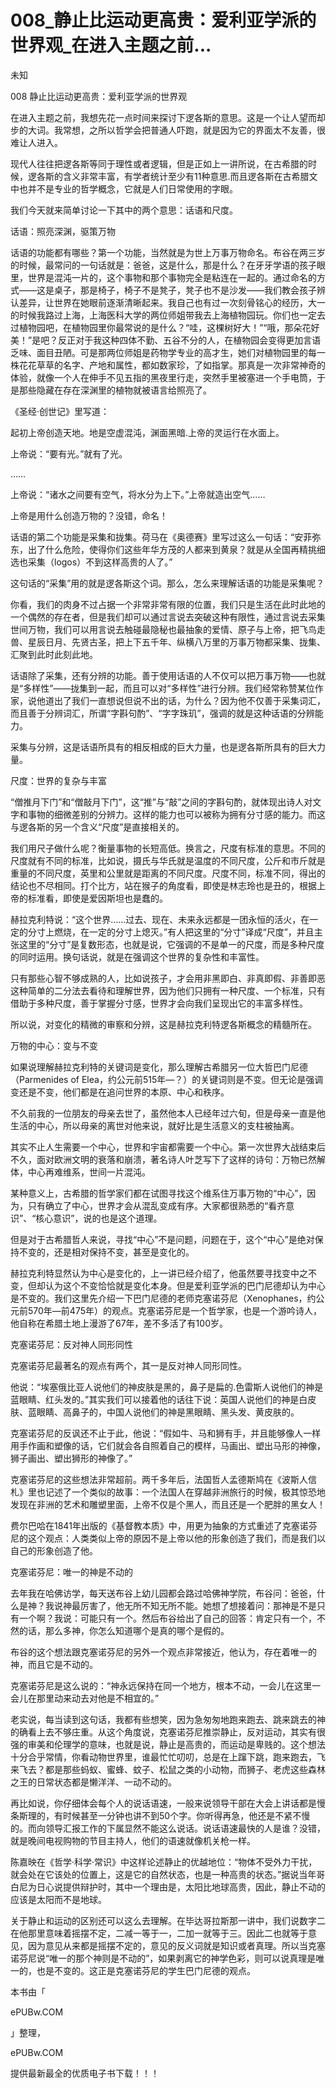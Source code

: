 # 008_静止比运动更高贵：爱利亚学派的世界观_在进入主题之前...

未知

008 静止比运动更高贵：爱利亚学派的世界观

在进入主题之前，我想先花一点时间来探讨下逻各斯的意思。这是一个让人望而却步的大词。我常想，之所以哲学会把普通人吓跑，就是因为它的界面太不友善，很难让人进入。

现代人往往把逻各斯等同于理性或者逻辑，但是正如上一讲所说，在古希腊的时候，逻各斯的含义非常丰富，有学者统计至少有11种意思.而且逻各斯在古希腊文中也并不是专业的哲学概念，它就是人们日常使用的字眼。

我们今天就来简单讨论一下其中的两个意思：话语和尺度。

话语：照亮深渊，驱策万物

话语的功能都有哪些？第一个功能，当然就是为世上万事万物命名。布谷在两三岁的时候，最常问的一句话就是：爸爸，这是什么，那是什么？在牙牙学语的孩子眼里，世界是混沌一片的，这个事物和那个事物完全是粘连在一起的。通过命名的方式——这是桌子，那是椅子，椅子不是凳子，凳子也不是沙发——我们教会孩子辨认差异，让世界在她眼前逐渐清晰起来。我自己也有过一次刻骨铭心的经历，大一的时候我路过上海，上海医科大学的两位师姐带我去上海植物园玩。你们也一定去过植物园吧，在植物园里你最常说的是什么？“哇，这棵树好大！”“哦，那朵花好美！”是吧？反正对于我这种四体不勤、五谷不分的人，在植物园会变得更加言语乏味、面目丑陋。可是那两位师姐是药物学专业的高才生，她们对植物园里的每一株花花草草的名字、产地和属性，都如数家珍，了如指掌。那真是一次非常神奇的体验，就像一个人在伸手不见五指的黑夜里行走，突然手里被塞进一个手电筒，于是那些隐藏在存在深渊里的植物就被语言给照亮了。

《圣经·创世记》里写道：

起初上帝创造天地。地是空虚混沌，渊面黑暗.上帝的灵运行在水面上。

上帝说：“要有光。”就有了光。

……

上帝说：“诸水之间要有空气，将水分为上下。”上帝就造出空气……

上帝是用什么创造万物的？没错，命名！

话语的第二个功能是采集和拢集。荷马在《奥德赛》里写过这么一句话：“安菲弥东，出了什么危险，使得你们这些年华方茂的人都来到黄泉？就是从全国再精挑细选也采集（logos）不到这样高贵的人了。”

这句话的“采集”用的就是逻各斯这个词。那么，怎么来理解话语的功能是采集呢？

你看，我们的肉身不过占据一个非常非常有限的位置，我们只是生活在此时此地的一个偶然的存在者，但是我们却可以通过言说去突破这种有限性，通过言说去采集世间万物，我们可以用言说去触碰最隐秘也最抽象的爱情、原子与上帝，把飞鸟走兽、星辰日月、先贤古圣，把上下五千年、纵横八万里的万事万物都采集、拢集、汇聚到此时此刻此地。

话语除了采集，还有分辨的功能。善于使用话语的人不仅可以把万事万物——也就是“多样性”——拢集到一起，而且可以对“多样性”进行分辨。我们经常称赞某位作家，说他道出了我们一直想说但说不出的话，为什么？因为他不仅善于采集词汇，而且善于分辨词汇，所谓“字斟句酌”、“字字珠玑”，强调的就是这种话语的分辨能力。

采集与分辨，这是话语所具有的相反相成的巨大力量，也是逻各斯所具有的巨大力量。

尺度：世界的复杂与丰富

“僧推月下门”和“僧敲月下门”，这“推”与“敲”之间的字斟句酌，就体现出诗人对文字和事物的细微差别的分辨力。这样的能力也可以被称为拥有分寸感的能力。而这与逻各斯的另一个含义“尺度”是直接相关的。

我们用尺子做什么呢？衡量事物的长短高低。换言之，尺度有标准的意思。不同的尺度就有不同的标准，比如说，摄氏与华氏就是温度的不同尺度，公斤和市斤就是重量的不同尺度，英里和公里就是距离的不同尺度。尺度不同，标准不同，得出的结论也不尽相同。打个比方，站在猴子的角度看，即使是林志玲也是丑的，根据上帝的标准看，即使是爱因斯坦也是蠢的。

赫拉克利特说：“这个世界……过去、现在、未来永远都是一团永恒的活火，在一定的分寸上燃烧，在一定的分寸上熄灭。”有人把这里的“分寸”译成“尺度”，并且主张这里的“分寸”是复数形态，也就是说，它强调的不是单一的尺度，而是多种尺度的同时运用。换句话说，就是在强调这个世界的复杂性和丰富性。

只有那些心智不够成熟的人，比如说孩子，才会用非黑即白、非真即假、非善即恶这种简单的二分法去看待和理解世界，因为他们只拥有一种尺度、一个标准，只有借助于多种尺度，善于掌握分寸感，世界才会向我们呈现出它的丰富多样性。

所以说，对变化的精微的审察和分辨，这是赫拉克利特逻各斯概念的精髓所在。

万物的中心：变与不变

如果说理解赫拉克利特的关键词是变化，那么理解古希腊另一位大哲巴门尼德（Parmenides of Elea，约公元前515年—？）的关键词则是不变。但无论是强调变还是不变，他们都是在追问世界的本原、中心和秩序。

不久前我的一位朋友的母亲去世了，虽然他本人已经年过六旬，但是母亲一直是他生活的中心，所以母亲的离世对他来说，就好比是生活意义的支柱被抽离。

其实不止人生需要一个中心，世界和宇宙都需要一个中心。第一次世界大战结束后不久，面对欧洲文明的衰落和崩溃，著名诗人叶芝写下了这样的诗句：万物已然解体，中心再难维系，世间一片混沌。

某种意义上，古希腊的哲学家们都在试图寻找这个维系住万事万物的“中心”，因为，只有确立了中心，世界才会从混乱变成有序。大家都很熟悉的“看齐意识”、“核心意识”，说的也是这个道理。

但是对于古希腊哲人来说，寻找“中心”不是问题，问题在于，这个“中心”是绝对保持不变的，还是相对保持不变，甚至是变化的。

赫拉克利特显然认为中心是变化的，上一讲已经介绍了，他虽然要寻找变中之不变，但却认为这个不变恰恰就是变化本身。但是爱利亚学派的巴门尼德却认为中心是不变的。我们这里先介绍一下巴门尼德的老师克塞诺芬尼（Xenophanes，约公元前570年—前475年）的观点。克塞诺芬尼是一个哲学家，也是一个游吟诗人，他自称在希腊土地上漫游了67年，差不多活了有100岁。

克塞诺芬尼：反对神人同形同性

克塞诺芬尼最著名的观点有两个，其一是反对神人同形同性。

他说：“埃塞俄比亚人说他们的神皮肤是黑的，鼻子是扁的.色雷斯人说他们的神是蓝眼睛、红头发的。”其实我们可以接着他的话往下说：英国人说他们的神是白皮肤、蓝眼睛、高鼻子的，中国人说他们的神是黑眼睛、黑头发、黄皮肤的。

克塞诺芬尼的反讽还不止于此，他说：“假如牛、马和狮有手，并且能够像人一样用手作画和塑像的话，它们就会各自照着自己的模样，马画出、塑出马形的神像，狮子画出、塑出狮形的神像了。”

克塞诺芬尼的这些想法非常超前。两千多年后，法国哲人孟德斯鸠在《波斯人信札》里也记述了一个类似的故事：一个法国人在穿越非洲旅行的时候，极其惊恐地发现在非洲的艺术和雕塑里面，上帝不仅是个黑人，而且还是一个肥胖的黑女人！

费尔巴哈在1841年出版的《基督教本质》中，用更为抽象的方式重述了克塞诺芬尼的这个观点：人类类似上帝的原因不是上帝以他的形象创造了我们，而是我们以自己的形象创造了他。

克塞诺芬尼：唯一的神是不动的

去年我在哈佛访学，每天送布谷上幼儿园都会路过哈佛神学院，布谷问：爸爸，什么是神？我说神最厉害了，他无所不知无所不能。她想了想接着问：那神是不是只有一个啊？我说：可能只有一个。然后布谷给出了自己的回答：肯定只有一个，不然的话，那么多神，你怎么知道哪个是真的哪个是假的。

布谷的这个想法跟克塞诺芬尼的另外一个观点非常接近，他认为，存在着唯一的神，而且它是不动的。

克塞诺芬尼是这么说的：“神永远保持在同一个地方，根本不动，一会儿在这里一会儿在那里动来动去对他是不相宜的。”

老实说，每当读到这句话，我都有些想笑，因为急匆匆地跑来跑去、跳来跳去的神的确看上去不够庄重。从这个角度说，克塞诺芬尼推崇静止，反对运动，其实有很强的审美和伦理学的意味，也就是说，静止是高贵的，而运动是卑贱的。这个想法十分合乎常情，你看动物世界里，谁最忙忙叨叨，总是在上蹿下跳，跑来跑去，飞来飞去？都是那些蚂蚁、蜜蜂、蚊子、松鼠之类的小动物，而狮子、老虎这些森林之王的日常状态都是懒洋洋、一动不动的。

再比如说，你仔细体会每个人的说话语速，一般来说领导干部在大会上讲话都是慢条斯理的，有时候甚至一分钟也讲不到50个字。你听得再急，他还是不紧不慢的。而向领导汇报工作的下属显然不能这么说话。说话语速最快的人是谁？没错，就是晚间电视购物的节目主持人，他们的语速就像机关枪一样。

陈嘉映在《哲学·科学·常识》中这样论述静止的优越地位：“物体不受外力干扰，就会处在它该处的位置上，这是它的自然状态，也是一种高贵的状态。”据说当年哥白尼为日心说提供辩护时，其中一个理由是，太阳比地球高贵，因此，静止不动的应该是太阳而不是地球。

关于静止和运动的区别还可以这么去理解。在毕达哥拉斯那一讲中，我们说数字二在他那里意味着摇摆不定，二减一等于一，二加一就等于三。因此二也就等于意见，因为意见从来都是摇摆不定的，意见的反义词就是知识或者真理。所以当克塞诺芬尼说“唯一的那个神则是不动的”，如果剥离它的神学色彩，则可以说真理是唯一的，也是不变的。这正是克塞诺芬尼的学生巴门尼德的观点。

本书由「

ePUBw.COM

」整理，

ePUBw.COM

提供最新最全的优质电子书下载！！！